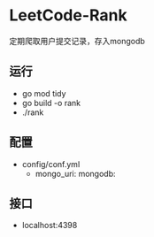 # LeetCode-Rank

定期爬取用户提交记录，存入mongodb

## 运行

- go mod tidy
- go build -o rank
- ./rank

## 配置

+ config/conf.yml
  + mongo_uri: mongodb:

## 接口

+ localhost:4398
